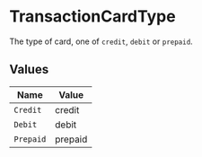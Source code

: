 # TransactionCardType

The type of card, one of `credit`, `debit` or `prepaid`.


## Values

| Name      | Value     |
| --------- | --------- |
| `Credit`  | credit    |
| `Debit`   | debit     |
| `Prepaid` | prepaid   |